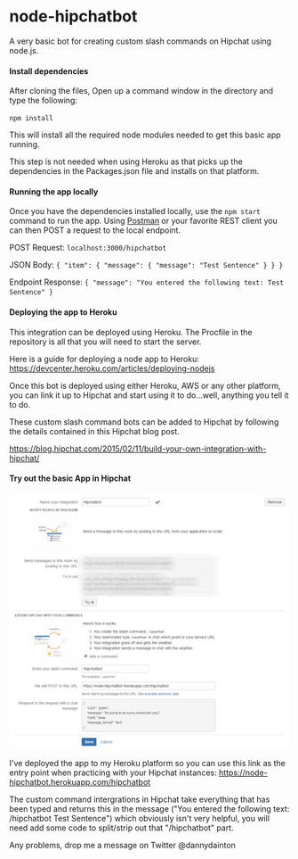 # node-hipchatbot
A very basic bot for creating custom slash commands on Hipchat using node.js. 

#### Install dependencies
After cloning the files, Open up a command window in the directory and type the following:

`npm install`

This will install all the required node modules needed to get this basic app running.

This step is not needed when using Heroku as that picks up the dependencies in the Packages.json file and installs on that platform.

#### Running the app locally

Once you have the dependencies installed locally, use the `npm start` command to run the app. Using [Postman](https://www.getpostman.com/ "Postman") or your favorite REST client you can then POST a request to the local endpoint.

POST Request:
`localhost:3000/hipchatbot`

JSON Body:
`{ "item": { "message": { "message": "Test Sentence" } } }`

Endpoint Response:
`{ "message": "You entered the following text: Test Sentence" }`

#### Deploying the app to Heroku

This integration can be deployed using Heroku. The Procfile in the repository is all that you will need to start the server.

Here is a guide for deploying a node app to Heroku: https://devcenter.heroku.com/articles/deploying-nodejs

Once this bot is deployed using either Heroku, AWS or any other platform, you can link it up to Hipchat and start using it to do...well, anything you tell it to do.

These custom slash command bots can be added to Hipchat by following the details contained in this Hipchat blog post.

https://blog.hipchat.com/2015/02/11/build-your-own-integration-with-hipchat/

#### Try out the basic App in Hipchat

![Alt text](/public/hipchatbot.png?raw=true "Hipchat Intergration")

I've deployed the app to my Heroku platform so you can use this link as the entry point when practicing with your Hipchat instances: https://node-hipchatbot.herokuapp.com/hipchatbot

The custom command intergrations in Hipchat take everything that has been typed and returns this in the message ("You entered the following text: /hipchatbot Test Sentence") which obviously isn't very helpful, you will need add some code to split/strip out that "/hipchatbot" part.

Any problems, drop me a message on Twitter @dannydainton
